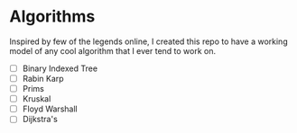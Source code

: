 # Algorithms

Inspired by few of the legends online, I created this repo to have a working model of any cool algorithm that I ever tend to work on.

- [ ] Binary Indexed Tree
- [ ] Rabin Karp
- [ ] Prims
- [ ] Kruskal
- [ ] Floyd Warshall
- [ ] Dijkstra's
